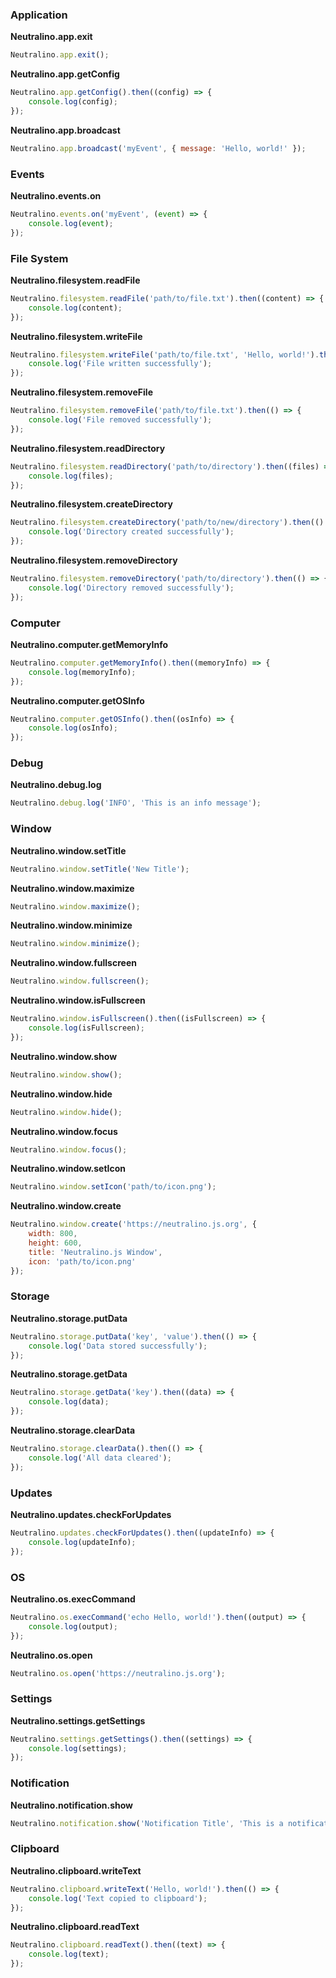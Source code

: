 ### Application

**Neutralino.app.exit**

```javascript
Neutralino.app.exit();
```

**Neutralino.app.getConfig**

```javascript
Neutralino.app.getConfig().then((config) => {
    console.log(config);
});
```

**Neutralino.app.broadcast**

```javascript
Neutralino.app.broadcast('myEvent', { message: 'Hello, world!' });
```

### Events

**Neutralino.events.on**

```javascript
Neutralino.events.on('myEvent', (event) => {
    console.log(event);
});
```

### File System

**Neutralino.filesystem.readFile**

```javascript
Neutralino.filesystem.readFile('path/to/file.txt').then((content) => {
    console.log(content);
});
```

**Neutralino.filesystem.writeFile**

```javascript
Neutralino.filesystem.writeFile('path/to/file.txt', 'Hello, world!').then(() => {
    console.log('File written successfully');
});
```

**Neutralino.filesystem.removeFile**

```javascript
Neutralino.filesystem.removeFile('path/to/file.txt').then(() => {
    console.log('File removed successfully');
});
```

**Neutralino.filesystem.readDirectory**

```javascript
Neutralino.filesystem.readDirectory('path/to/directory').then((files) => {
    console.log(files);
});
```

**Neutralino.filesystem.createDirectory**

```javascript
Neutralino.filesystem.createDirectory('path/to/new/directory').then(() => {
    console.log('Directory created successfully');
});
```

**Neutralino.filesystem.removeDirectory**

```javascript
Neutralino.filesystem.removeDirectory('path/to/directory').then(() => {
    console.log('Directory removed successfully');
});
```

### Computer

**Neutralino.computer.getMemoryInfo**

```javascript
Neutralino.computer.getMemoryInfo().then((memoryInfo) => {
    console.log(memoryInfo);
});
```

**Neutralino.computer.getOSInfo**

```javascript
Neutralino.computer.getOSInfo().then((osInfo) => {
    console.log(osInfo);
});
```

### Debug

**Neutralino.debug.log**

```javascript
Neutralino.debug.log('INFO', 'This is an info message');
```

### Window

**Neutralino.window.setTitle**

```javascript
Neutralino.window.setTitle('New Title');
```

**Neutralino.window.maximize**

```javascript
Neutralino.window.maximize();
```

**Neutralino.window.minimize**

```javascript
Neutralino.window.minimize();
```

**Neutralino.window.fullscreen**

```javascript
Neutralino.window.fullscreen();
```

**Neutralino.window.isFullscreen**

```javascript
Neutralino.window.isFullscreen().then((isFullscreen) => {
    console.log(isFullscreen);
});
```

**Neutralino.window.show**

```javascript
Neutralino.window.show();
```

**Neutralino.window.hide**

```javascript
Neutralino.window.hide();
```

**Neutralino.window.focus**

```javascript
Neutralino.window.focus();
```

**Neutralino.window.setIcon**

```javascript
Neutralino.window.setIcon('path/to/icon.png');
```

**Neutralino.window.create**

```javascript
Neutralino.window.create('https://neutralino.js.org', {
    width: 800,
    height: 600,
    title: 'Neutralino.js Window',
    icon: 'path/to/icon.png'
});
```

### Storage

**Neutralino.storage.putData**

```javascript
Neutralino.storage.putData('key', 'value').then(() => {
    console.log('Data stored successfully');
});
```

**Neutralino.storage.getData**

```javascript
Neutralino.storage.getData('key').then((data) => {
    console.log(data);
});
```

**Neutralino.storage.clearData**

```javascript
Neutralino.storage.clearData().then(() => {
    console.log('All data cleared');
});
```

### Updates

**Neutralino.updates.checkForUpdates**

```javascript
Neutralino.updates.checkForUpdates().then((updateInfo) => {
    console.log(updateInfo);
});
```

### OS

**Neutralino.os.execCommand**

```javascript
Neutralino.os.execCommand('echo Hello, world!').then((output) => {
    console.log(output);
});
```

**Neutralino.os.open**

```javascript
Neutralino.os.open('https://neutralino.js.org');
```

### Settings

**Neutralino.settings.getSettings**

```javascript
Neutralino.settings.getSettings().then((settings) => {
    console.log(settings);
});
```

### Notification

**Neutralino.notification.show**

```javascript
Neutralino.notification.show('Notification Title', 'This is a notification message.');
```

### Clipboard

**Neutralino.clipboard.writeText**

```javascript
Neutralino.clipboard.writeText('Hello, world!').then(() => {
    console.log('Text copied to clipboard');
});
```

**Neutralino.clipboard.readText**

```javascript
Neutralino.clipboard.readText().then((text) => {
    console.log(text);
});
```
